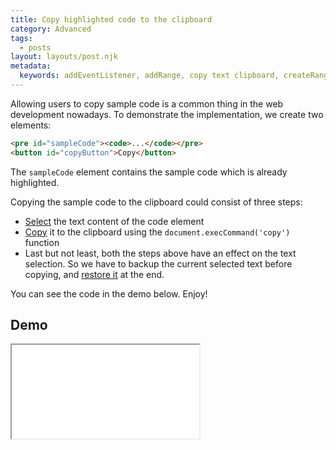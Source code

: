 ```yaml
---
title: Copy highlighted code to the clipboard
category: Advanced
tags:
  - posts
layout: layouts/post.njk
metadata:
  keywords: addEventListener, addRange, copy text clipboard, createRange, execCommand, getRangeAt, getSelection, rangeCount, removeAllRanges, selectNodeContents, window get selection
---
```


Allowing users to copy sample code is a common thing in the web development nowadays.
To demonstrate the implementation, we create two elements:

```html
<pre id="sampleCode"><code>...</code></pre>
<button id="copyButton">Copy</button>
```

The `sampleCode` element contains the sample code which is already highlighted.

Copying the sample code to the clipboard could consist of three steps:

* [Select](/select-the-text-content-of-an-element) the text content of the code element
* [Copy](/copy-text-to-the-clipboard) it to the clipboard using the `document.execCommand('copy')` function
* Last but not least, both the steps above have an effect on the text selection.
So we have to backup the current selected text before copying, and [restore it](/save-and-restore-the-text-selection) at the end.

You can see the code in the demo below. Enjoy!

## Demo

<iframe src='/demo/copy-highlighted-code-to-the-clipboard/index.html' />

## More

* [Attach or detach an event handler](/attach-or-detach-an-event-handler)
* [Copy text to the clipboard](/copy-text-to-the-clipboard)
* [Get the selected text](/get-the-selected-text)
* [Paste as plain text](/paste-as-plain-text)
* [Save and restore the text selection](/save-and-restore-the-text-selection)
* [Select the text content of an element](/select-the-text-content-of-an-element)